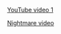 [YouTube video 1](https://www.youtube.com/watch?v=dXjKh66BR2U)

[Nightmare video](https://www.youtube.com/watch?v=lww3DlZseF4)